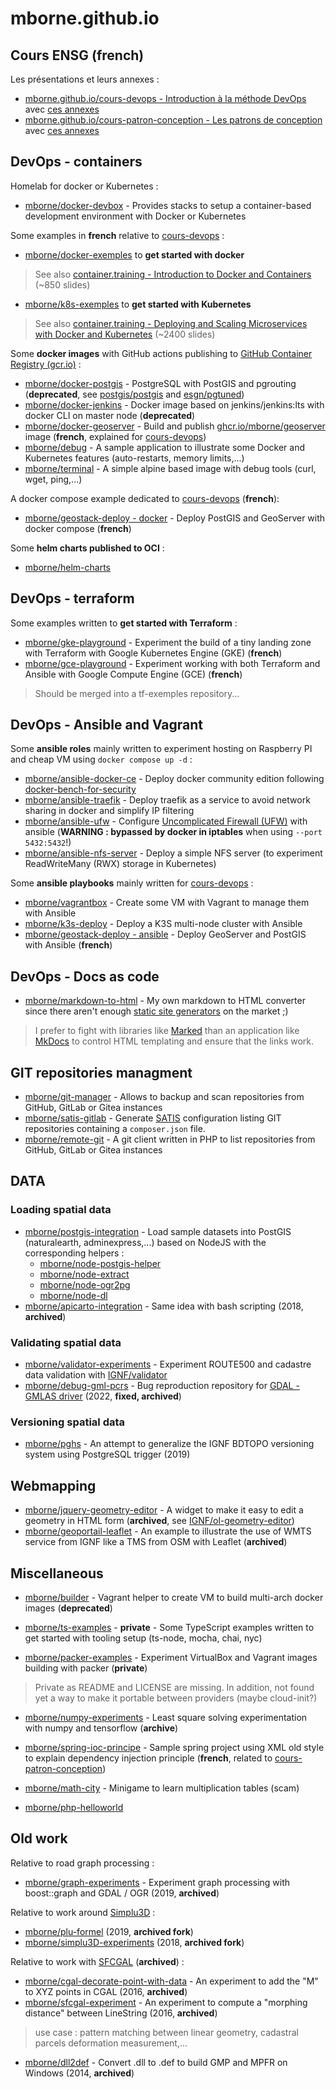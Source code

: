 # mborne.github.io

## Cours ENSG (french)

Les présentations et leurs annexes :

* [mborne.github.io/cours-devops - Introduction à la méthode DevOps](https://mborne.github.io/cours-devops/#1) avec [ces annexes](https://mborne.github.io/cours-devops/annexe/index.html)
* [mborne.github.io/cours-patron-conception - Les patrons de conception](https://mborne.github.io/cours-patron-conception/#1) avec [ces annexes](https://mborne.github.io/cours-patron-conception/annexe/index.html)

## DevOps - containers

Homelab for docker or Kubernetes :

* [mborne/docker-devbox](https://github.com/mborne/docker-devbox) - Provides stacks to setup a container-based development environment with Docker or Kubernetes

Some examples in **french** relative to [cours-devops](https://mborne.github.io/cours-devops/#1) :

* [mborne/docker-exemples](https://github.com/mborne/docker-exemples?tab=readme-ov-file#readme) to **get started with docker**

> See also [container.training - Introduction to Docker and Containers](https://container.training/intro-selfpaced.yml.html#1) (~850 slides)

* [mborne/k8s-exemples](https://github.com/mborne/k8s-exemples) to **get started with Kubernetes**

> See also [container.training - Deploying and Scaling Microservices with Docker and Kubernetes](https://container.training/kube-selfpaced.yml.html#1) (~2400 slides)

Some **docker images** with GitHub actions publishing to [GitHub Container Registry (gcr.io)](https://docs.github.com/en/packages/working-with-a-github-packages-registry/working-with-the-container-registry) :

* [mborne/docker-postgis](https://github.com/mborne/docker-postgis) - PostgreSQL with PostGIS and pgrouting (**deprecated**, see [postgis/postgis](https://hub.docker.com/r/postgis/postgis) and [esgn/pgtuned](https://github.com/esgn/pgtuned))
* [mborne/docker-jenkins](https://github.com/mborne/docker-jenkins) - Docker image based on jenkins/jenkins:lts with docker CLI on master node (**deprecated**)
* [mborne/docker-geoserver](https://github.com/mborne/docker-geoserver) - Build and publish [ghcr.io/mborne/geoserver](https://github.com/mborne/docker-geoserver/pkgs/container/geoserver) image (**french**, explained for [cours-devops](https://mborne.github.io/cours-devops/#1))
* [mborne/debug](https://github.com/mborne/debug) - A sample application to illustrate some Docker and Kubernetes features (auto-restarts, memory limits,...)
* [mborne/terminal](https://github.com/mborne/terminal) - A simple alpine based image with debug tools (curl, wget, ping,...)

A docker compose example dedicated to [cours-devops](https://mborne.github.io/cours-devops/#1) (**french**):

* [mborne/geostack-deploy - docker](https://github.com/mborne/geostack-deploy/tree/master/docker) - Deploy PostGIS and GeoServer with docker compose (**french**)

Some **helm charts published to OCI** :

* [mborne/helm-charts](https://github.com/mborne/helm-charts)

## DevOps - terraform

Some examples written to **get started with Terraform** :

* [mborne/gke-playground](https://github.com/mborne/gke-playground) - Experiment the build of a tiny landing zone with Terraform with Google Kubernetes Engine (GKE) (**french**)
* [mborne/gce-playground](https://github.com/mborne/gce-playground) - Experiment working with both Terraform and Ansible with Google Compute Engine (GCE) (**french**)

> Should be merged into a tf-exemples repository...

## DevOps - Ansible and Vagrant

Some **ansible roles** mainly written to experiment hosting on Raspberry PI and cheap VM using `docker compose up -d` :

* [mborne/ansible-docker-ce](https://github.com/mborne/ansible-docker-ce) - Deploy docker community edition following [docker-bench-for-security](https://github.com/docker/docker-bench-security?tab=readme-ov-file#docker-bench-for-security)
* [mborne/ansible-traefik](https://github.com/mborne/ansible-traefik) - Deploy traefik as a service to avoid network sharing in docker and simplify IP filtering
* [mborne/ansible-ufw](https://github.com/mborne/ansible-ufw) - Configure [Uncomplicated Firewall (UFW)](https://doc.ubuntu-fr.org/ufw) with ansible (**WARNING : bypassed by docker in iptables** when using `--port 5432:5432`!)
* [mborne/ansible-nfs-server](https://github.com/mborne/ansible-nfs-server) - Deploy a simple NFS server (to experiment ReadWriteMany (RWX) storage in Kubernetes)

Some **ansible playbooks** mainly written for [cours-devops](https://mborne.github.io/cours-devops) :

* [mborne/vagrantbox](https://github.com/mborne/vagrantbox) - Create some VM with Vagrant to manage them with Ansible
* [mborne/k3s-deploy](https://github.com/mborne/k3s-deploy) - Deploy a K3S multi-node cluster with Ansible
* [mborne/geostack-deploy - ansible](https://github.com/mborne/geostack-deploy/tree/master/ansible) - Deploy GeoServer and PostGIS with Ansible (**french**)

## DevOps - Docs as code

* [mborne/markdown-to-html](https://github.com/mborne/markdown-to-html) - My own markdown to HTML converter since there aren't enough [static site generators](https://jamstack.org/generators/) on the market ;)

> I prefer to fight with libraries like [Marked](https://github.com/markedjs/marked?tab=readme-ov-file#marked) than an application like [MkDocs](https://www.mkdocs.org/) to control HTML templating and ensure that the links work.

## GIT repositories managment

* [mborne/git-manager](https://github.com/mborne/git-manager) - Allows to backup and scan repositories from GitHub, GitLab or Gitea instances
* [mborne/satis-gitlab](https://github.com/mborne/satis-gitlab) - Generate [SATIS](https://github.com/composer/satis?tab=readme-ov-file#satis) configuration listing GIT repositories containing a `composer.json` file.
* [mborne/remote-git](https://github.com/mborne/remote-git) - A git client written in PHP to list repositories from GitHub, GitLab or Gitea instances

## DATA

### Loading spatial data

* [mborne/postgis-integration](https://github.com/mborne/postgis-integration) - Load sample datasets into PostGIS (naturalearth, adminexpress,...) based on NodeJS with the corresponding helpers :
  * [mborne/node-postgis-helper](https://github.com/mborne/node-postgis-helper)
  * [mborne/node-extract](https://github.com/mborne/node-extract)
  * [mborne/node-ogr2pg](https://github.com/mborne/node-ogr2pg)
  * [mborne/node-dl](https://github.com/mborne/node-dl)
* [mborne/apicarto-integration](https://github.com/mborne/apicarto-integration) - Same idea with bash scripting (2018, **archived**)

### Validating spatial data

* [mborne/validator-experiments](https://github.com/mborne/validator-experiments) - Experiment ROUTE500 and cadastre data validation with [IGNF/validator](https://github.com/IGNF/validator)
* [mborne/debug-gml-pcrs](https://github.com/mborne/debug-gml-pcrs) - Bug reproduction repository for [GDAL - GMLAS driver](https://gdal.org/drivers/vector/gmlas.html) (2022, **fixed, archived**)

### Versioning spatial data

* [mborne/pghs](https://github.com/mborne/pghs) - An attempt to generalize the IGNF BDTOPO versioning system using PostgreSQL trigger (2019)

## Webmapping

* [mborne/jquery-geometry-editor](https://github.com/mborne/jquery-geometry-editor) - A widget to make it easy to edit a geometry in HTML form (**archived**, see [IGNF/ol-geometry-editor](https://github.com/IGNF/ol-geometry-editor))
* [mborne/geoportail-leaflet](https://github.com/mborne/geoportail-leaflet) - An example to illustrate the use of WMTS service from IGNF like a TMS from OSM with Leaflet (**archived**)

## Miscellaneous

* [mborne/builder](https://github.com/mborne/builder) - Vagrant helper to create VM to build multi-arch docker images (**deprecated**)

* [mborne/ts-examples](https://github.com/mborne/ts-examples) - **private** - Some TypeScript examples written to get started with tooling setup (ts-node, mocha, chai, nyc)

* [mborne/packer-examples](https://github.com/mborne/packer-examples) - Experiment VirtualBox and Vagrant images building with packer (**private**)

> Private as README and LICENSE are missing. In addition, not found yet a way to make it portable between providers (maybe cloud-init?)

* [mborne/numpy-experiments](https://github.com/mborne/numpy-experiments) - Least square solving experimentation with numpy and tensorflow (**archive**)

* [mborne/spring-ioc-principe](https://github.com/mborne/spring-ioc-principe) - Sample spring project using XML old style to explain dependency injection principle (**french**, related to [cours-patron-conception](https://mborne.github.io/cours-patron-conception/#1))

* [mborne/math-city](https://github.com/mborne/math-city) - Minigame to learn multiplication tables (scam)
* [mborne/php-helloworld](https://github.com/mborne/php-helloworld)

## Old work

Relative to road graph processing :

* [mborne/graph-experiments](https://github.com/mborne/graph-experiments) - Experiment graph processing with boost::graph and GDAL / OGR (2019, **archived**)

Relative to work around [Simplu3D](https://github.com/Simplu3D) :

* [mborne/plu-formel](https://github.com/mborne/plu-formel) (2019, **archived fork**)
* [mborne/simplu3D-experiments](https://github.com/mborne/simplu3D-experiments) (2018, **archived fork**)

Relative to work with [SFCGAL](https://github.com/Oslandia/SFCGAL) (**archived**) :

* [mborne/cgal-decorate-point-with-data](https://github.com/mborne/cgal-decorate-point-with-data) - An experiment to add the "M" to XYZ points in CGAL (2016, **archived**)
* [mborne/sfcgal-experiment](https://github.com/mborne/sfcgal-experiment) - An experiment to compute a "morphing distance" between LineString (2016, **archived**)

> use case : pattern matching between linear geometry, cadastral parcels deformation measurement,...

* [mborne/dll2def](https://github.com/mborne/dll2def) - Convert .dll to .def to build GMP and MPFR on Windows (2014, **archived**)

